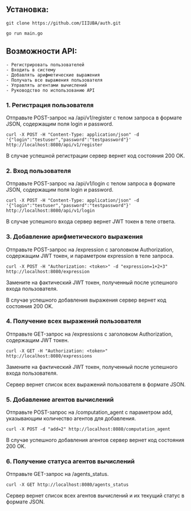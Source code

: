 
## Установка:
```
git clone https://github.com/IIIUBA/auth.git
```
```
go run main.go
```

## Возможности API:
```
- Регистрировать пользователей
- Входить в систему
- Добавлять арифметические выражения
- Получать все выражения пользователя
- Управлять агентами вычислений
- Руководство по использованию API
```

### 1. Регистрация пользователя

Отправьте POST-запрос на /api/v1/register с телом запроса в формате JSON, содержащим поля login и password.

```
curl -X POST -H "Content-Type: application/json" -d '{"login":"testuser","password":"testpassword"}' http://localhost:8080/api/v1/register
```

В случае успешной регистрации сервер вернет код состояния 200 OK.

### 2. Вход пользователя

Отправьте POST-запрос на /api/v1/login с телом запроса в формате JSON, содержащим поля login и password.

```
curl -X POST -H "Content-Type: application/json" -d '{"login":"testuser","password":"testpassword"}' http://localhost:8080/api/v1/login
```

В случае успешного входа сервер вернет JWT токен в теле ответа.

### 3. Добавление арифметического выражения

Отправьте POST-запрос на /expression с заголовком Authorization, содержащим JWT токен, и параметром expression в теле запроса.

```
curl -X POST -H "Authorization: <token>" -d "expression=1+2+3" http://localhost:8080/expression
```

Замените <token> на фактический JWT токен, полученный после успешного входа пользователя.

В случае успешного добавления выражения сервер вернет код состояния 200 OK.

### 4. Получение всех выражений пользователя

Отправьте GET-запрос на /expressions с заголовком Authorization, содержащим JWT токен.

```
curl -X GET -H "Authorization: <token>" http://localhost:8080/expressions
```

Замените <token> на фактический JWT токен, полученный после успешного входа пользователя.

Сервер вернет список всех выражений пользователя в формате JSON.

### 5. Добавление агентов вычислений

Отправьте POST-запрос на /computation_agent с параметром add, указывающим количество агентов для добавления.

```
curl -X POST -d "add=2" http://localhost:8080/computation_agent
```

В случае успешного добавления агентов сервер вернет код состояния 200 OK.

### 6. Получение статуса агентов вычислений

Отправьте GET-запрос на /agents_status.

```
curl -X GET http://localhost:8080/agents_status
```

Сервер вернет список всех агентов вычислений и их текущий статус в формате JSON.
